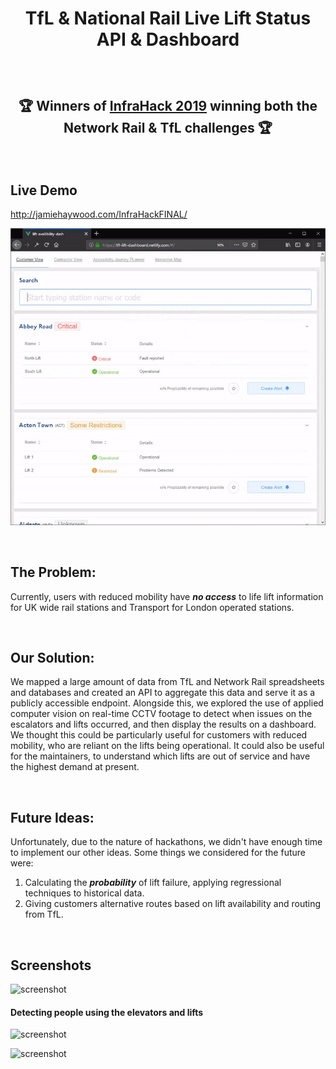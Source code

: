 
# <p align="center"> TfL & National Rail Live Lift Status API & Dashboard </p>

&nbsp;

## <p align="center">🏆   Winners of [InfraHack 2019](http://infrahack.hackpartners.com/) winning both the Network Rail & TfL challenges   🏆</p>

&nbsp;

## Live Demo 
http://jamiehaywood.com/InfraHackFINAL/

<p align="center"><img src ="screenshots/dashboard.gif" /></p>
&nbsp;

## The Problem: 
Currently, users with reduced mobility have ***no access*** to life lift information for UK wide rail stations and Transport for London operated stations.  

&nbsp;

## Our Solution: 
We mapped a large amount of data from TfL and Network Rail spreadsheets and databases and created an API to aggregate this data and serve it as a publicly accessible endpoint. Alongside this, we explored the use of applied computer vision on real-time CCTV footage to detect when issues on the escalators and lifts occurred, and then display the results on a dashboard. We thought this could be particularly useful for customers with reduced mobility, who are reliant on the lifts being operational. It could also be useful for the maintainers, to understand which lifts are out of service and have the highest demand at present.

&nbsp;

## Future Ideas: 
Unfortunately, due to the nature of hackathons, we didn't have enough time to implement our other ideas. Some things we considered for the future were:

1.  Calculating the ***probability*** of lift failure, applying regressional techniques to historical data.
2.  Giving customers alternative routes based on lift availability and routing from TfL.

&nbsp;

## Screenshots
![screenshot](screenshots/contractordash.png)

#### Detecting people using the elevators and lifts

![screenshot](screenshots/people-tracking-escalator.gif)

![screenshot](screenshots/people-tracking-lift.gif)
